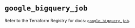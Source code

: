 # `google_bigquery_job`

Refer to the Terraform Registry for docs: [`google_bigquery_job`](https://registry.terraform.io/providers/hashicorp/google/6.23.0/docs/resources/bigquery_job).
